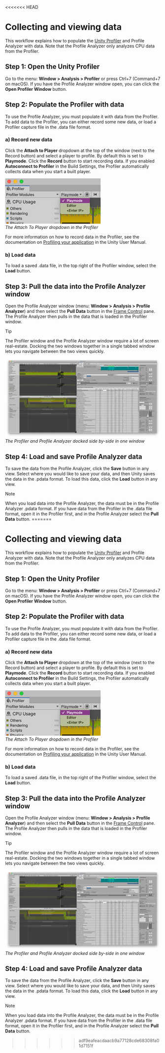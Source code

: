 <<<<<<< HEAD
# Collecting and viewing data

This workflow explains how to populate the [Unity Profiler](https://docs.unity3d.com/Manual/Profiler.html) and Profile Analyzer with data. Note that the Profile Analyzer only analyzes CPU data from the Profiler. 

## Step 1: Open the Unity Profiler

Go to the menu: **Window &gt; Analysis &gt; Profiler** or press Ctrl+7 (Command+7 on macOS). If you have the Profile Analyzer window open, you can click the **Open Profiler Window** button.

## Step 2: Populate the Profiler with data

To use the Profile Analyzer, you must populate it with data from the Profiler. To add data to the Profiler, you can either record some new data, or load a Profiler capture file in the .data file format.

### a) Record new data

Click the **Attach to Player** dropdown at the top of the window (next to the Record button) and select a player to profile. By default this is set to **Playmode**. Click the **Record** button to start recording data. If you enabled **Autoconnect to Profiler** in the Build Settings, the Profiler automatically collects data when you start a built player.

![Profiler dropdown](images/profiler-attach-to-player-dropdown.png)<br/>*The Attach To Player dropdown in the Profiler*

For more information on how to record data in the Profiler, see the documentation on [Profiling your application](https://docs.unity3d.com/Manual/profiler-profiling-applications.html) in the Unity User Manual.

### b) Load data

To load a saved .data file, in the top right of the Profiler window, select the **Load** button.

## Step 3: Pull the data into the Profile Analyzer window

Open the Profile Analyzer window (menu: **Window &gt; Analysis &gt; Profile Analyzer**) and then select the **Pull Data** button in the [Frame Control](frame-range-selection.md) pane. The Profile Analyzer then pulls in the data that is loaded in the Profiler window.

>[!TIP]
>The Profiler window and the Profile Analyzer window require a lot of screen real-estate. Docking the two windows together in a single tabbed window lets you navigate between the two views quickly.

![Profiler and Profile Analyzer](images/profile-analyzer-profiler-docked.png)<br/>*The Profiler and Profile Analyzer docked side by-side in one window*

## Step 4: Load and save Profile Analyzer data

To save the data from the Profile Analyzer, click the **Save** button in any view. Select where you would like to save your data, and then Unity saves the data in the .pdata format. To load this data, click the **Load** button in any view.

>[!NOTE]
>When you load data into the Profile Analyzer, the data must be in the Profile Analyzer .pdata format. If you have data from the Profiler in the .data file format, open it in the Profiler first, and in the Profile Analyzer select the **Pull Data** button.
=======
# Collecting and viewing data

This workflow explains how to populate the [Unity Profiler](https://docs.unity3d.com/Manual/Profiler.html) and Profile Analyzer with data. Note that the Profile Analyzer only analyzes CPU data from the Profiler. 

## Step 1: Open the Unity Profiler

Go to the menu: **Window &gt; Analysis &gt; Profiler** or press Ctrl+7 (Command+7 on macOS). If you have the Profile Analyzer window open, you can click the **Open Profiler Window** button.

## Step 2: Populate the Profiler with data

To use the Profile Analyzer, you must populate it with data from the Profiler. To add data to the Profiler, you can either record some new data, or load a Profiler capture file in the .data file format.

### a) Record new data

Click the **Attach to Player** dropdown at the top of the window (next to the Record button) and select a player to profile. By default this is set to **Playmode**. Click the **Record** button to start recording data. If you enabled **Autoconnect to Profiler** in the Build Settings, the Profiler automatically collects data when you start a built player.

![Profiler dropdown](images/profiler-attach-to-player-dropdown.png)<br/>*The Attach To Player dropdown in the Profiler*

For more information on how to record data in the Profiler, see the documentation on [Profiling your application](https://docs.unity3d.com/Manual/profiler-profiling-applications.html) in the Unity User Manual.

### b) Load data

To load a saved .data file, in the top right of the Profiler window, select the **Load** button.

## Step 3: Pull the data into the Profile Analyzer window

Open the Profile Analyzer window (menu: **Window &gt; Analysis &gt; Profile Analyzer**) and then select the **Pull Data** button in the [Frame Control](frame-range-selection.md) pane. The Profile Analyzer then pulls in the data that is loaded in the Profiler window.

>[!TIP]
>The Profiler window and the Profile Analyzer window require a lot of screen real-estate. Docking the two windows together in a single tabbed window lets you navigate between the two views quickly.

![Profiler and Profile Analyzer](images/profile-analyzer-profiler-docked.png)<br/>*The Profiler and Profile Analyzer docked side by-side in one window*

## Step 4: Load and save Profile Analyzer data

To save the data from the Profile Analyzer, click the **Save** button in any view. Select where you would like to save your data, and then Unity saves the data in the .pdata format. To load this data, click the **Load** button in any view.

>[!NOTE]
>When you load data into the Profile Analyzer, the data must be in the Profile Analyzer .pdata format. If you have data from the Profiler in the .data file format, open it in the Profiler first, and in the Profile Analyzer select the **Pull Data** button.
>>>>>>> adf9eafeacdaacb9a77128cde68308fa01d7151f
